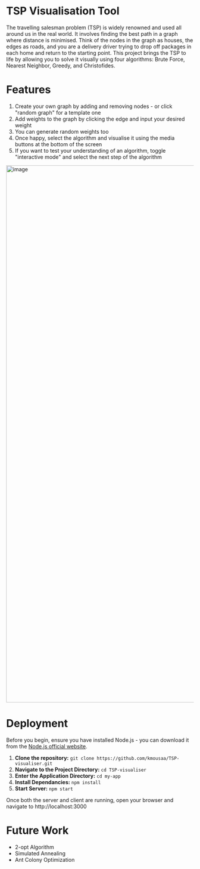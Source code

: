 # TSP Visualisation Tool

The travelling salesman problem (TSP) is widely renowned and used all around us in the real world. It involves finding the best path in a graph where distance is minimised. Think of the nodes in the graph as houses, the edges as roads, and you are a delivery driver trying to drop off packages in each home and return to the starting point. This project brings the TSP to life by allowing you to solve it visually using four algorithms: Brute Force, Nearest Neighbor, Greedy, and Christofides.

# Features
1. Create your own graph by adding and removing nodes - or click "random graph" for a template one
2. Add weights to the graph by clicking the edge and input your desired weight
3. You can generate random weights too
4. Once happy, select the algorithm and visualise it using the media buttons at the bottom of the screen
6. If you want to test your understanding of an algorithm, toggle "interactive mode" and select the next step of the algorithm


<img width="1440" alt="image" src="https://github.com/kmousaa/TSP-visualiser/assets/99260175/ac77b9c5-821c-4309-8250-720693ed4464">


# Deployment
Before you begin, ensure you have installed Node.js - you can download it from the [Node.js official website](https://nodejs.org/en/download/). 

1. **Clone the repository:** ```git clone https://github.com/kmousaa/TSP-visualiser.git```
2. **Navigate to the Project Directory:** ```cd TSP-visualiser```
3. **Enter the Application Directory:** ```cd my-app```
4. **Install Dependancies:** ```npm install```
5. **Start Server:** ```npm start```

Once both the server and client are running, open your browser and navigate to http://localhost:3000

# Future Work
- 2-opt Algorithm
- Simulated Annealing
- Ant Colony Optimization





